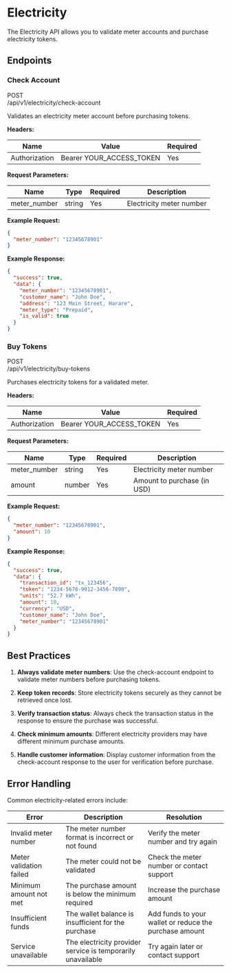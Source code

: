 # Electricity

The Electricity API allows you to validate meter accounts and purchase electricity tokens.

## Endpoints

### Check Account

<div class="api-method post">POST</div>
<div class="endpoint">/api/v1/electricity/check-account</div>

Validates an electricity meter account before purchasing tokens.

**Headers:**

| Name | Value | Required |
|------|-------|----------|
| Authorization | Bearer YOUR_ACCESS_TOKEN | Yes |

**Request Parameters:**

| Name | Type | Required | Description |
|------|------|----------|-------------|
| meter_number | string | Yes | Electricity meter number |

**Example Request:**
```json
{
  "meter_number": "12345678901"
}
```

**Example Response:**
```json
{
  "success": true,
  "data": {
    "meter_number": "12345678901",
    "customer_name": "John Doe",
    "address": "123 Main Street, Harare",
    "meter_type": "Prepaid",
    "is_valid": true
  }
}
```

### Buy Tokens

<div class="api-method post">POST</div>
<div class="endpoint">/api/v1/electricity/buy-tokens</div>

Purchases electricity tokens for a validated meter.

**Headers:**

| Name | Value | Required |
|------|-------|----------|
| Authorization | Bearer YOUR_ACCESS_TOKEN | Yes |

**Request Parameters:**

| Name | Type | Required | Description |
|------|------|----------|-------------|
| meter_number | string | Yes | Electricity meter number |
| amount | number | Yes | Amount to purchase (in USD) |

**Example Request:**
```json
{
  "meter_number": "12345678901",
  "amount": 10
}
```

**Example Response:**
```json
{
  "success": true,
  "data": {
    "transaction_id": "tx_123456",
    "token": "1234-5678-9012-3456-7890",
    "units": "52.7 kWh",
    "amount": 10,
    "currency": "USD",
    "customer_name": "John Doe",
    "meter_number": "12345678901"
  }
}
```

## Best Practices

1. **Always validate meter numbers**: Use the check-account endpoint to validate meter numbers before purchasing tokens.

2. **Keep token records**: Store electricity tokens securely as they cannot be retrieved once lost.

3. **Verify transaction status**: Always check the transaction status in the response to ensure the purchase was successful.

4. **Check minimum amounts**: Different electricity providers may have different minimum purchase amounts.

5. **Handle customer information**: Display customer information from the check-account response to the user for verification before purchase.

## Error Handling

Common electricity-related errors include:

| Error | Description | Resolution |
|-------|-------------|------------|
| Invalid meter number | The meter number format is incorrect or not found | Verify the meter number and try again |
| Meter validation failed | The meter could not be validated | Check the meter number or contact support |
| Minimum amount not met | The purchase amount is below the minimum required | Increase the purchase amount |
| Insufficient funds | The wallet balance is insufficient for the purchase | Add funds to your wallet or reduce the purchase amount |
| Service unavailable | The electricity provider service is temporarily unavailable | Try again later or contact support |
